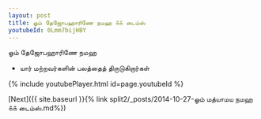 ```yaml
---
layout: post
title: ஓம் தேஜோபஹாரிணே நமஹ ௧௧ டைம்ஸ்
youtubeId: 0Lmm7bijHBY
---
```

 
 
 ஓம் தேஜோபஹாரிணே நமஹ  
 
 -  யார் மற்றவர்களின் பலத்தைத் திருடுகிறார்கள் 
 
  
 
  
 
 
 
 
 
 


{% include youtubePlayer.html id=page.youtubeId %}
 
[Next]({{ site.baseurl }}{% link  split2/_posts/2014-10-27-ஓம் மத்யாமய நமஹ ௧௧ டைம்ஸ்.md%})
 
